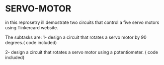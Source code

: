 # SERVO-MOTOR

in this reprosetry ill demostrate two circuits that control a five servo motors using Tinkercard website.


The subtasks are:
1- design a circuit that rotates a servo motor by 90 degrees.( code included)

2- design a circuit that rotates a servo motor using a potentiometer. (  code included)
